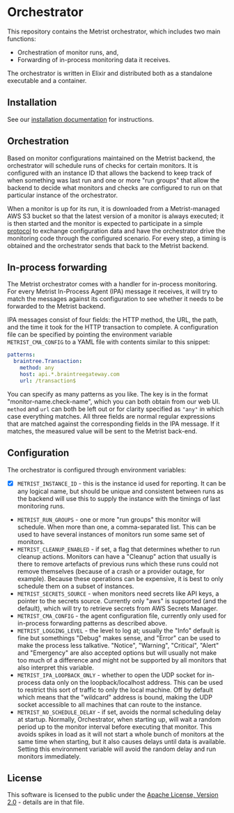 # Orchestrator

This repository contains the Metrist orchestrator, which includes two main functions:

* Orchestration of monitor runs, and,
* Forwarding of in-process monitoring data it receives.

The orchestrator is written in Elixir and distributed both as a standalone executable and a container.

## Installation

See our [installation documentation](INSTALL.md) for instructions.

## Orchestration

Based on monitor configurations maintained on the Metrist backend, the orchestrator will schedule runs
of checks for certain monitors. It is configured with an instance ID that allows the backend to keep
track of when something was last run and one or more "run groups" that allow the backend to decide what
monitors and checks are configured to run on that particular instance of the orchestrator.

When a monitor is up for its run, it is downloaded from a Metrist-managed AWS S3 bucket so that the latest version of
a monitor is always executed; it is then started and the monitor is expected to participate in a simple
[protocol](docs/protocol.md) to exchange configuration data and have the orchestrator drive the monitoring code
through the configured scenario. For every step, a timing is obtained and the orchestrator sends that back to
the Metrist backend.

## In-process forwarding

The Metrist orchestrator comes with a handler for in-process monitoring. For every Metrist In-Process Agent (IPA) message it receives,
it will try to match the messages against its configuration to see whether it needs to be forwarded to the Metrist backend.

IPA messages consist of four fields: the HTTP method, the URL, the path, and the time it took for the HTTP transaction to
complete. A configuration file can be specified by pointing the environment variable `METRIST_CMA_CONFIG` to a YAML file with
contents similar to this snippet:

```yaml
patterns:
  braintree.Transaction:
    method: any
    host: api.*.braintreegateway.com
    url: /transaction$
```

You can specify as many patterns as you like. The key is in the format "monitor-name.check-name", which you can both obtain
from our web UI. `method` and `url` can both be left out or for clarity specified as `"any"` in which case everything matches. All
three fields are normal regular expressions that are matched against the corresponding fields in the IPA message. If it matches,
the measured value will be sent to the Metrist back-end.

## Configuration

The orchestrator is configured through environment variables:

* [x] `METRIST_INSTANCE_ID` - this is the instance id used for reporting. It can be any logical name, but should be unique and consistent between
  runs as the backend will use this to supply the instance with the timings of last monitoring runs.
* `METRIST_RUN_GROUPS` - one or more "run groups" this monitor will schedule. When more than one, a comma-separated list. This can be
  used to have several instances of monitors run some same set of monitors.
* `METRIST_CLEANUP_ENABLED` - if set, a flag that determines whether to run cleanup actions. Monitors can have a "Cleanup" action
  that usually is there to remove artefacts of previous runs which these runs could not remove themselves (because of a crash or
  a provider outage, for example). Because these operations can be expensive, it is best to only schedule them on a subset of instances.
* `METRIST_SECRETS_SOURCE` - when monitors need secrets like API keys, a pointer to the secrets source. Currently only "aws" is
  supported (and the default), which will try to retrieve secrets from AWS Secrets Manager.
* `METRIST_CMA_CONFIG` - the agent configuration file, currently only used for in-process forwarding patterns as described above.
* `METRIST_LOGGING_LEVEL` - the level to log at; usually the "Info" default is fine but somethings "Debug" makes sense, and "Error"
  can be used to make the process less talkative. "Notice", "Warning", "Critical", "Alert" and "Emergency" are also accepted options
  but will usually not make too much of a difference and might not be supported by all monitors that also interpret this variable.
* `METRIST_IPA_LOOPBACK_ONLY` - whether to open the UDP socket for in-process data only on the loopback/localhost address. This can be
  used to restrict this sort of traffic to only the local machine. Off by default which means that the "wildcard" address is bound,
  making the UDP socket accessible to all machines that can route to the instance.
* `METRIST_NO_SCHEDULE_DELAY` - if set, avoids the normal scheduling delay at startup. Normally, Orchestrator,
when starting up, will wait a random period up to the monitor interval before executing that monitor. This avoids
spikes in load as it will not start a whole bunch of monitors at the same time when starting, but it also causes
delays until data is available. Setting this environment variable will avoid the random delay and run monitors
immediately.

## License

This software is licensed to the public under the [Apache License, Version 2.0](LICENSE.txt) - details are
in that file.
